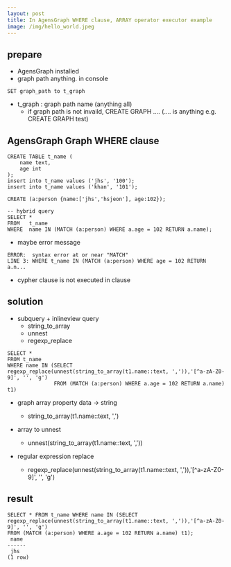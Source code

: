 ```yaml
---
layout: post
title: In AgensGraph WHERE clause, ARRAY operator executor example
image: /img/hello_world.jpeg
---
```


## prepare

- AgensGraph installed
- graph path anything. in console

````
SET graph_path to t_graph
````
- t_graph : graph path name (anything all)
    - if graph path is not invaild, CREATE GRAPH .... (.... is anything e.g. CREATE GRAPH test)

## AgensGraph Graph WHERE clause

````
CREATE TABLE t_name (
    name text,
    age int
);
insert into t_name values ('jhs', '100');
insert into t_name values ('khan', '101');

CREATE (a:person {name:['jhs','hsjeon'], age:102});

-- hybrid query
SELECT *
FROM   t_name
WHERE  name IN (MATCH (a:person) WHERE a.age = 102 RETURN a.name);
````
- maybe error message 

````
ERROR:  syntax error at or near "MATCH"
LINE 3: WHERE t_name IN (MATCH (a:person) WHERE age = 102 RETURN a.n...
````

- cypher clause is not executed in clause


## solution

- subquery + inlineview query
    - string_to_array
    - unnest
    - regexp_replace

````
SELECT * 
FROM t_name 
WHERE name IN (SELECT regexp_replace(unnest(string_to_array(t1.name::text, ',')),'[^a-zA-Z0-9]', '', 'g')
               FROM (MATCH (a:person) WHERE a.age = 102 RETURN a.name) t1)
````

- graph array property data -> string
    - string_to_array(t1.name::text, ',')
    
- array to unnest
    - unnest(string_to_array(t1.name::text, ','))
    
- regular expression replace
    - regexp_replace(unnest(string_to_array(t1.name::text, ',')),'[^a-zA-Z0-9]', '', 'g')

## result

````
SELECT * FROM t_name WHERE name IN (SELECT regexp_replace(unnest(string_to_array(t1.name::text, ',')),'[^a-zA-Z0-9]', '', 'g')
FROM (MATCH (a:person) WHERE a.age = 102 RETURN a.name) t1);
 name
------
 jhs
(1 row)
````
